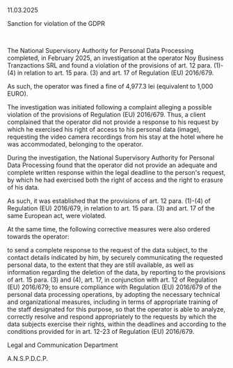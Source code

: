 11.03.2025

Sanction for violation of the GDPR

 

The National Supervisory Authority for Personal Data Processing completed, in February 2025, an investigation at the operator Noy Business Tranzactions SRL and found a violation of the provisions of art. 12 para. (1)-(4) in relation to art. 15 para. (3) and art. 17 of Regulation (EU) 2016/679.

As such, the operator was fined a fine of 4,977.3 lei (equivalent to 1,000 EURO).

The investigation was initiated following a complaint alleging a possible violation of the provisions of Regulation (EU) 2016/679. Thus, a client complained that the operator did not provide a response to his request by which he exercised his right of access to his personal data (image), requesting the video camera recordings from his stay at the hotel where he was accommodated, belonging to the operator.

During the investigation, the National Supervisory Authority for Personal Data Processing found that the operator did not provide an adequate and complete written response within the legal deadline to the person's request, by which he had exercised both the right of access and the right to erasure of his data.

As such, it was established that the provisions of art. 12 para. (1)-(4) of Regulation (EU) 2016/679, in relation to art. 15 para. (3) and art. 17 of the same European act, were violated.

At the same time, the following corrective measures were also ordered towards the operator:

to send a complete response to the request of the data subject, to the contact details indicated by him, by securely communicating the requested personal data, to the extent that they are still available, as well as information regarding the deletion of the data, by reporting to the provisions of art. 15 para. (3) and (4), art. 17, in conjunction with art. 12 of Regulation (EU) 2016/679; to ensure compliance with Regulation (EU) 2016/679 of the personal data processing operations, by adopting the necessary technical and organizational measures, including in terms of appropriate training of the staff designated for this purpose, so that the operator is able to analyze, correctly resolve and respond appropriately to the requests by which the data subjects exercise their rights, within the deadlines and according to the conditions provided for in art. 12-23 of Regulation (EU) 2016/679.

Legal and Communication Department

A.N.S.P.D.C.P.
